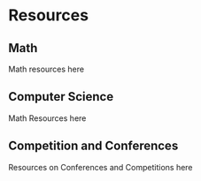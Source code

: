 # Resources

## Math

Math resources here

## Computer Science

Math Resources here

## Competition and Conferences

Resources on Conferences and Competitions here
